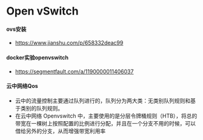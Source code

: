 # Open vSwitch
#### ovs安装
* https://www.jianshu.com/p/658332deac99

#### docker实验openvswitch
* https://segmentfault.com/a/1190000011406037

#### 云中网络Qos
* 云中的流量控制主要通过队列进行的，队列分为两大类：无类别队列规则和基于类别的队列规则。
* 在云中网络 Openvswitch 中，主要使用的是分层令牌桶规则（HTB），将总的带宽在一棵树上按照配置的比例进行分配，并且在一个分支不用的时候，可以借给另外的分支，从而增强带宽利用率